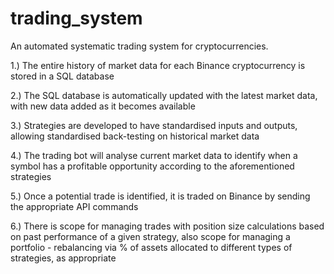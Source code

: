 # trading_system
An automated systematic trading system for cryptocurrencies.


1.) The entire history of market data for each Binance cryptocurrency is stored in a SQL database

2.) The SQL database is automatically updated with the latest market data, with new data added as it becomes available

3.) Strategies are developed to have standardised inputs and outputs, allowing standardised back-testing on historical market data

4.) The trading bot will analyse current market data to identify when a symbol has a profitable opportunity according to the aforementioned strategies 

5.) Once a potential trade is identified, it is traded on Binance by sending the appropriate API commands

6.) There is scope for managing trades with position size calculations based on past performance of a given strategy,
    also scope for managing a portfolio - rebalancing via % of assets allocated to different types of strategies, as appropriate
